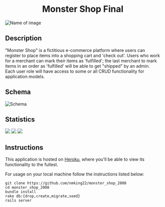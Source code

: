 # <div align="center">  Monster Shop Final


![Name of image](https://image.shutterstock.com/image-vector/cartoon-furry-monster-halloween-vector-260nw-1197171505.jpg)


## Description
"Monster Shop" is a fictitious e-commerce platform where users can register to place items into a shopping cart and 'check out'. Users who work for a merchant can mark their items as 'fulfilled'; the last merchant to mark items in an order as 'fulfilled' will be able to get "shipped" by an admin. Each user role will have access to some or all CRUD functionality for application models.



## Schema
![Schema](https://user-images.githubusercontent.com/68172332/98299243-9f0c8f80-1f74-11eb-9a67-e87dbf0354ff.png)



## Statistics
   ![](https://img.shields.io/badge/Rails-5.2.4-informational?style=flat&logo=<LOGO_NAME>&logoColor=white&color=2bbc8a)    ![](https://img.shields.io/badge/Code-HTML-informational?style=flat&logo=<LOGO_NAME>&logoColor=white&color=2bbc8a) ![](https://img.shields.io/badge/Code-CSS-informational?style=flat&logo=<LOGO_NAME>&logoColor=white&color=2bbc8a)


## Instructions
This application is hosted on [Heroku](https://infinite-depths-29009.herokuapp.com/), where you'll be able to view its functionality to the fullest. 

For usage on your local machine follow the instructions listed below:
```
git clone https://github.com/nmking22/monster_shop_2008
cd monster_shop_2008
bundle install
rake db:{drop,create,migrate,seed}
rails server
```
